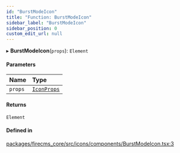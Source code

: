 ```yaml
---
id: "BurstModeIcon"
title: "Function: BurstModeIcon"
sidebar_label: "BurstModeIcon"
sidebar_position: 0
custom_edit_url: null
---
```


▸ **BurstModeIcon**(`props`): `Element`

#### Parameters

| Name | Type |
| :------ | :------ |
| `props` | [`IconProps`](../types/IconProps.md) |

#### Returns

`Element`

#### Defined in

[packages/firecms_core/src/icons/components/BurstModeIcon.tsx:3](https://github.com/FireCMSco/firecms/blob/d45f3739/packages/firecms_core/src/icons/components/BurstModeIcon.tsx#L3)

